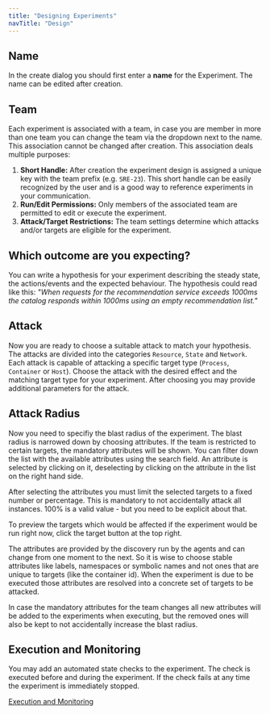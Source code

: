 ```yaml
---
title: "Designing Experiments"
navTitle: "Design"
---
```


## Name
In the create dialog you should first enter a **name** for the Experiment.
The name can be edited after creation.

## Team

Each experiment is associated with a team, in case you are member in more than one team you can change the team via the dropdown next to the name. This
association cannot be changed after creation. This association deals multiple purposes:

1. **Short Handle:** After creation the experiment design is assigned a unique key with the team prefix (e.g. `SRE-23`). This short handle can be easily
   recognized by the user and is a good way to reference experiments in your communication.
2. **Run/Edit Permissions:** Only members of the associated team are permitted to edit or execute the experiment.
3. **Attack/Target Restrictions:** The team settings determine which attacks and/or targets are eligible for the experiment.

## Which outcome are you expecting?

You can write a hypothesis for your experiment describing the steady state, the actions/events and the expected behaviour. The hypothesis could read like this:
_"When requests for the recommendation service exceeds 1000ms the catalog responds within 1000ms using an empty recommendation list."_

## Attack

Now you are ready to choose a suitable attack to match your hypothesis. The attacks are divided into the categories `Resource`, `State` and `Network`. Each
attack is capable of attacking a specific target type (`Process`, `Container` or `Host`). Choose the attack with the desired effect and the matching target type
for your experiment. After choosing you may provide additional parameters for the attack.

## Attack Radius
Now you need to specifiy the blast radius of the experiment.
The blast radius is narrowed down by choosing attributes.
If the team is restricted to certain targets, the mandatory attributes will be shown.
You can filter down the list with the available attributes using the search field.
An attribute is selected by clicking on it, deselecting by clicking on the attribute in the list on the right hand side.

After selecting the attributes you must limit the selected targets to a fixed number or percentage. This is mandatory to not accidentally attack all instances.
100% is a valid value - but you need to be explicit about that.

To preview the targets which would be affected if the experiment would be run right now, click the target button at the top right.

The attributes are provided by the discovery run by the agents and can change from one moment to the next. So it is wise to choose stable attributes like
labels, namespaces or symbolic names and not ones that are unique to targets (like the container id). When the experiment is due to be executed those attributes
are resolved into a concrete set of targets to be attacked.

In case the mandatory attributes for the team changes all new attributes will be added to the experiments when executing, but the removed ones will also be kept
to not accidentally increase the blast radius.

## Execution and Monitoring

You may add an automated state checks to the experiment. The check is executed before and during the experiment. If the check fails at any time the experiment
is immediately stopped.

[Execution and Monitoring](content/monitoring)


